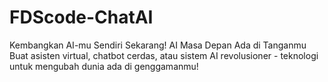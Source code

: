 # FDScode-ChatAI
Kembangkan AI-mu Sendiri Sekarang! AI Masa Depan Ada di Tanganmu Buat asisten virtual, chatbot cerdas, atau sistem AI revolusioner - teknologi untuk mengubah dunia ada di genggamanmu! 
